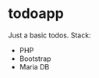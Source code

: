 # todoapp
Just a basic todos.
Stack:
<ul>
  <li>PHP</li>
  <li>Bootstrap</li>
  <li>Maria DB</li>
</ul>

